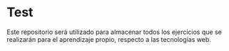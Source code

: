 # Test
Este repositorio será utilizado para almacenar todos los ejercicios que se realizarán para el aprendizaje propio, respecto a las tecnologías web.
